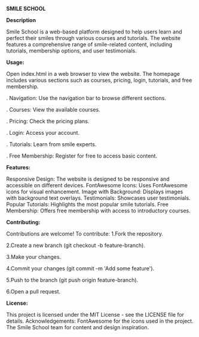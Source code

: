 **SMILE SCHOOL**

**Description**

Smile School is a web-based platform designed to help users learn and perfect their smiles through various courses and tutorials. 
The website features a comprehensive range of smile-related content, including tutorials, membership options, and user testimonials.

**Usage:**

Open index.html in a web browser to view the website. 
The homepage includes various sections such as courses, pricing, login, tutorials, and free membership.

. Navigation: Use the navigation bar to browse different sections.

. Courses: View the available courses.

. Pricing: Check the pricing plans.

. Login: Access your account.

. Tutorials: Learn from smile experts.

. Free Membership: Register for free to access basic content.

**Features:**

Responsive Design: The website is designed to be responsive and accessible on different devices.
FontAwesome Icons: Uses FontAwesome icons for visual enhancement. Image with Background: Displays images with background 
text overlays. Testimonials: Showcases user testimonials. Popular Tutorials: Highlights the most popular smile tutorials.
Free Membership: Offers free membership with access to introductory courses.

**Contributing:**

Contributions are welcome! To contribute:
1.Fork the repository.

2.Create a new branch (git checkout -b feature-branch).

3.Make your changes.

4.Commit your changes (git commit -m 'Add some feature').

5.Push to the branch (git push origin feature-branch).

6.Open a pull request.

**License:**

This project is licensed under the MIT License - see the LICENSE file for details.
Acknowledgements:
FontAwesome for the icons used in the project. The Smile School team for content and design inspiration.
